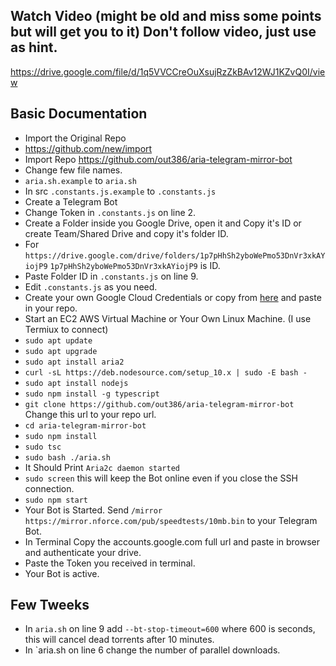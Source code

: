 ## Watch Video (might be old and miss some points but will get you to it) Don't follow video, just use as hint.
https://drive.google.com/file/d/1q5VVCCreOuXsujRzZkBAv12WJ1KZvQ0I/view

## Basic Documentation

* Import the Original Repo
* https://github.com/new/import
* Import Repo https://github.com/out386/aria-telegram-mirror-bot
* Change few file names.
* `aria.sh.example` to `aria.sh`
* In src `.constants.js.example` to `.constants.js`
* Create a Telegram Bot
* Change Token in `.constants.js` on line 2.
* Create a Folder inside you Google Drive, open it and Copy it's ID or create Team/Shared Drive and copy it's folder ID.
* For `https://drive.google.com/drive/folders/1p7pHhSh2yboWePmo53DnVr3xkAYiojP9` `1p7pHhSh2yboWePmo53DnVr3xkAYiojP9` is ID.
* Paste Folder ID in `.constants.js` on line 9.
* Edit `.constants.js` as you need.
* Create your own Google Cloud Credentials or copy from [here](https://github.com/HashHackers/aria-telegram-mirror-bot/client_secret.json) and paste in your repo.
* Start an EC2 AWS Virtual Machine or Your Own Linux Machine. (I use Termiux to connect)
* `sudo apt update`
* `sudo apt upgrade`
* `sudo apt install aria2`
* `curl -sL https://deb.nodesource.com/setup_10.x | sudo -E bash -`
* `sudo apt install nodejs`
* `sudo npm install -g typescript`
* `git clone https://github.com/out386/aria-telegram-mirror-bot`    Change this url to your repo url.
* `cd aria-telegram-mirror-bot`
* `sudo npm install`
* `sudo tsc`
* `sudo bash ./aria.sh`
* It Should Print `Aria2c daemon started`
* `sudo screen` this will keep the Bot online even if you close the SSH connection.
* `sudo npm start`
* Your Bot is Started. Send `/mirror https://mirror.nforce.com/pub/speedtests/10mb.bin` to your Telegram Bot.
* In Terminal Copy the accounts.google.com full url and paste in browser and authenticate your drive.
* Paste the Token you received in terminal.
* Your Bot is active.

## Few Tweeks

* In `aria.sh` on line 9 add `--bt-stop-timeout=600` where 600 is seconds, this will cancel dead torrents after 10 minutes.
* In `aria.sh on line 6 change the number of parallel downloads.
